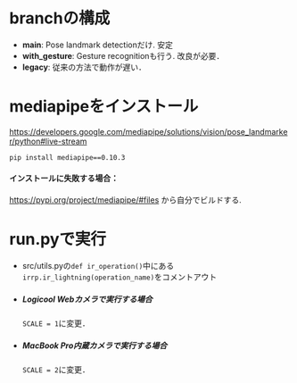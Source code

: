 # branchの構成
- __main__:          Pose landmark detectionだけ. 安定
- __with_gesture__:  Gesture recognitionも行う. 改良が必要．
- __legacy__:        従来の方法で動作が遅い．

# mediapipeをインストール
https://developers.google.com/mediapipe/solutions/vision/pose_landmarker/python#live-stream

`pip install mediapipe==0.10.3`

#### インストールに失敗する場合：
https://pypi.org/project/mediapipe/#files から自分でビルドする.

# run.pyで実行
- src/utils.pyの`def ir_operation()`中にある`irrp.ir_lightning(operation_name)`をコメントアウト

- ##### Logicool Webカメラで実行する場合
   `SCALE = 1`に変更．
- ##### MacBook Pro内蔵カメラで実行する場合
   `SCALE = 2`に変更．

